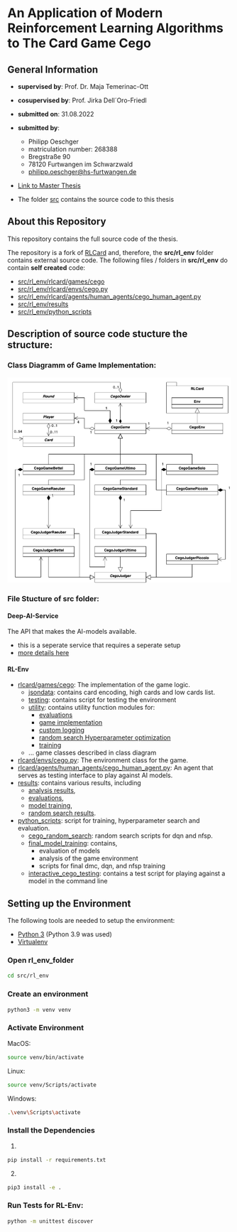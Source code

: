 # An Application of Modern Reinforcement Learning Algorithms to The Card Game Cego 

## General Information

* **supervised by**:  Prof. Dr. Maja Temerinac-Ott
* **cosupervised by**: Prof. Jirka Dell´Oro-Friedl
* **submitted on**: 31.08.2022
* **submitted by**: 
    * Philipp Oeschger
    * matriculation number: 268388
    * Bregstraße 90
    * 78120 Furtwangen im Schwarzwald
    * philipp.oeschger@hs-furtwangen.de

* [Link to Master Thesis](thesis/Philipp_Oeschger_268388_Master_Thesis.pdf)
* The folder [src](src) contains the source code to this thesis

## About this Repository

This repository contains the full source code of the thesis.

The repository is a fork of [RLCard](https://github.com/datamllab/rlcard) and, therefore, the **src/rl_env** folder contains external source code. The following files / folders in **src/rl_env** do contain **self created** code:

* [src/rl_env/rlcard/games/cego](src/rl_env/rlcard/games/cego)
* [src/rl_env/rlcard/envs/cego.py](src/rl_env/rlcard/envs/cego.py)
* [src/rl_env/rlcard/agents/human_agents/cego_human_agent.py](src/rl_env/rlcard/agents/human_agents/cego_human_agent.py)
* [src/rl_env/results](src/rl_env/results)
* [src/rl_env/python_scripts](src/rl_env/python_scripts)

## Description of source code stucture the structure:

### Class Diagramm of Game Implementation:
![Class Diagram](readme_imgs/class_diagram_rlcard_cego_simple.drawio.png)

### File Stucture of **src** folder:

#### Deep-AI-Service
The API that makes the AI-models available.

* this is a seperate service that requires a seperate setup
* [more details here](src/deepl-ai-service/README.md)

#### RL-Env

* [rlcard/games/cego](src/rl_env/rlcard/games/cego): The implementation of the game logic.
    * [jsondata](src/rl_env/rlcard/games/cego/jsondata): contains card encoding, high cards and low cards list.
    * [testing](src/rl_env/rlcard/games/cego/testing): contains script for testing the environment
    * [utility](src/rl_env/rlcard/games/cego/utility): contains utility function modules for:
        * [evaluations](src/rl_env/rlcard/games/cego/utility/eval.py)
        * [game implementation](src/rl_env/rlcard/games/cego/utility/game.py)
        * [custom logging](src/rl_env/rlcard/games/cego/utility/MyLogger.py)
        * [random search Hyperparameter optimization](src/rl_env/rlcard/games/cego/utility/random_search.py)
        * [training](src/rl_env/rlcard/games/cego/utility/training.py)
    * ... game classes described in class diagram
* [rlcard/envs/cego.py](src/rl_env/rlcard/envs/cego.py): The environment class for the game.
* [rlcard/agents/human_agents/cego_human_agent.py](src/rl_env/rlcard/agents/human_agents/cego_human_agent.py): An agent that serves as testing interface to play against AI models.
* [results](src/rl_env/results): contains various results, including 
    * [analysis results](src/rl_env/results/analysis_results),
    * [evaluations](src/rl_env/results/evaluation), 
    * [model training](src/rl_env/results/final_models), 
    * [random search results](src/rl_env/results/random_search_results).
* [python_scripts](src/rl_env/python_scripts): script for training, hyperparameter search and evaluation.
    * [cego_random_search](src/rl_env/python_scripts/cego_random_search): random search scripts for dqn and nfsp.
    * [final_model_training](src/rl_env/python_scripts/final_model_training): contains,
        * evaluation of models
        * analysis of the game environment
        * scripts for final dmc, dqn, and nfsp training
    * [interactive_cego_testing](src/rl_env/python_scripts/interactive_cego_testing): contains a test script for playing against a model in the command line



## Setting up the Environment

The following tools are needed to setup the environment:

* [Python 3](https://www.python.org/downloads/) (Python 3.9 was used)
* [Virtualenv](https://pypi.org/project/virtualenv/)

### Open rl_env_folder

```bash
cd src/rl_env
```

### Create an environment


```bash
python3 -m venv venv
```

### Activate Environment

MacOS:

```bash
source venv/bin/activate
```

Linux:

```bash
source venv/Scripts/activate
```

Windows:

```bash
.\venv\Scripts\activate
```

### Install the Dependencies

1.

```bash
pip install -r requirements.txt
```

2.

```bash
pip3 install -e .
```

### Run Tests for RL-Env:

```bash
python -m unittest discover 
```
